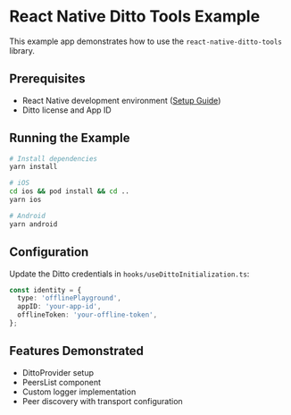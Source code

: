 # React Native Ditto Tools Example

This example app demonstrates how to use the `react-native-ditto-tools` library.

## Prerequisites

- React Native development environment ([Setup Guide](https://reactnative.dev/docs/environment-setup))
- Ditto license and App ID

## Running the Example

```bash
# Install dependencies
yarn install

# iOS
cd ios && pod install && cd ..
yarn ios

# Android
yarn android
```

## Configuration

Update the Ditto credentials in `hooks/useDittoInitialization.ts`:

```typescript
const identity = {
  type: 'offlinePlayground',
  appID: 'your-app-id',
  offlineToken: 'your-offline-token',
};
```

## Features Demonstrated

- DittoProvider setup
- PeersList component
- Custom logger implementation
- Peer discovery with transport configuration